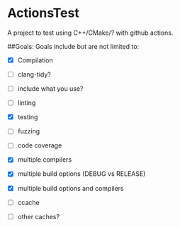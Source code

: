 # ActionsTest

A project to test using C++/CMake/? with github actions.

##Goals:
Goals include but are not limited to:
- [x] Compilation
- [ ] clang-tidy?
- [ ] include what you use?
- [ ] linting
- [x] testing
- [ ] fuzzing
- [ ] code coverage  
- [x] multiple compilers
- [x] multiple build options (DEBUG vs RELEASE)
- [x] multiple build options and compilers
- [ ] ccache
- [ ] other caches?

